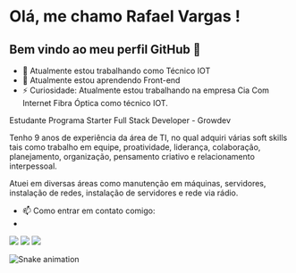 # Olá, me chamo Rafael Vargas ! 
## Bem vindo ao meu perfil GitHub 👋

- 🔭 Atualmente estou trabalhando como Técnico IOT
- 🌱 Atualmente estou aprendendo Front-end
- ⚡ Curiosidade: Atualmente estou trabalhando na empresa Cia Com Internet Fibra Óptica como técnico IOT.

Estudante Programa Starter Full Stack Developer - Growdev

Tenho 9 anos de experiência da área de TI, no qual adquiri várias soft skills tais como trabalho em equipe, 
proatividade, liderança, colaboração, planejamento, organização, pensamento criativo e relacionamento interpessoal.

Atuei em diversas áreas como manutenção em máquinas, servidores, instalação de redes, instalação de servidores e rede via rádio.
-  📫 Como entrar em contato comigo: 
- <div>
<a href="https://www.instagram.com/rafaelgvargas_/" target="_blank"><img src="https://img.shields.io/badge/-Instagram-%23E4405F?style=for-the-badge&logo=instagram&logoColor=white" target="_blank"></a>
<a href = "mailto:rafaelgoncalvesvargas@gmail.com"><img src="https://img.shields.io/badge/Gmail-D14836?style=for-the-badge&logo=gmail&logoColor=white" target="_blank"></a>
<a href="https://www.linkedin.com/in/rafael-vargas-642b07195/" target="_blank"><img src="https://img.shields.io/badge/-LinkedIn-%230077B5?style=for-the-badge&logo=linkedin&logoColor=white" target="_blank"></a>   
</div>

![Snake animation](https://github.com/rafaelgvargas/rafaelgvargas/blob/output/github-contribution-grid-snake.svg)
